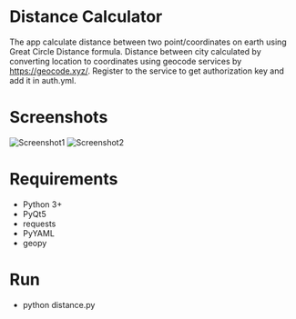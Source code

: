 # Distance Calculator
The app calculate distance between two point/coordinates on earth using Great Circle Distance formula. Distance between city
calculated by converting location to coordinates using geocode services by https://geocode.xyz/. Register to the service to get
authorization key and add it in auth.yml.

# Screenshots
![Screenshot1](https://github.com/satujamsaja/pyqt5/blob/master/distance-calculator/screenshot1.jpg?raw=true)
![Screenshot2](https://github.com/satujamsaja/pyqt5/blob/master/distance-calculator/screenshot2.jpg?raw=true)

# Requirements
* Python 3+
* PyQt5
* requests
* PyYAML
* geopy

# Run
* python distance.py


